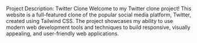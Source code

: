 
Project Description: Twitter Clone
Welcome to my Twitter clone project! This website is a full-featured clone of the popular social media platform, Twitter, created using Tailwind CSS. The project showcases my ability to use modern web development tools and techniques to build responsive, visually appealing, and user-friendly web applications. 
